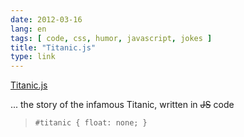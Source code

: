 ```yaml
---
date: 2012-03-16
lang: en
tags: [ code, css, humor, javascript, jokes ]
title: "Titanic.js"
type: link
---
```


[Titanic.js](http://titanicjs.tumblr.com/)

... the story of the infamous Titanic, written in ~~JS~~ code

> ` #titanic { float: none; } `

